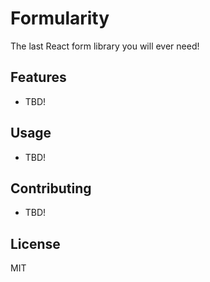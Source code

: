 # Formularity

The last React form library you will ever need!


## Features

- TBD!

## Usage

- TBD!

## Contributing

- TBD!

## License

MIT
